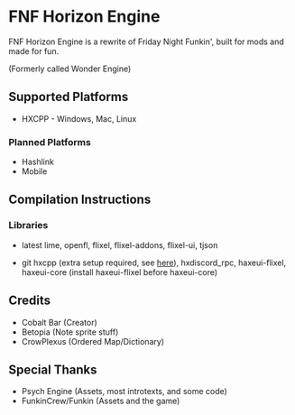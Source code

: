 # FNF Horizon Engine

FNF Horizon Engine is a rewrite of Friday Night Funkin', built for mods and made for fun.

(Formerly called Wonder Engine)

## Supported Platforms

- HXCPP - Windows, Mac, Linux

### Planned Platforms

- Hashlink
- Mobile

## Compilation Instructions

### Libraries

- latest lime, openfl, flixel, flixel-addons, flixel-ui, tjson

- git hxcpp (extra setup required, see [here](https://github.com/HaxeFoundation/hxcpp)), hxdiscord_rpc, haxeui-flixel, haxeui-core (install haxeui-flixel before haxeui-core)

## Credits

- Cobalt Bar (Creator)
- Betopia (Note sprite stuff)
- CrowPlexus (Ordered Map/Dictionary)

## Special Thanks

- Psych Engine (Assets, most introtexts, and some code)
- FunkinCrew/Funkin (Assets and the game)
